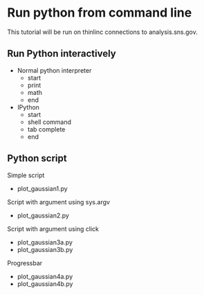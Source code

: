 # Run python from command line

This tutorial will be run on thinlinc connections to analysis.sns.gov.

## Run Python interactively

* Normal python interpreter
  - start
  - print
  - math
  - end
* IPython
  - start
  - shell command
  - tab complete
  - end

## Python script

Simple script

* plot_gaussian1.py

Script with argument using sys.argv

* plot_gaussian2.py

Script with argument using click

* plot_gaussian3a.py
* plot_gaussian3b.py

Progressbar

* plot_gaussian4a.py
* plot_gaussian4b.py
